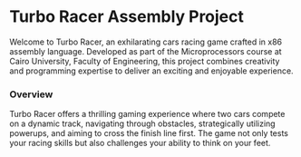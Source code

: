 # Turbo Racer Assembly Project

Welcome to Turbo Racer, an exhilarating cars racing game crafted in x86 assembly language. Developed as part of the Microprocessors course at Cairo University, Faculty of Engineering, this project combines creativity and programming expertise to deliver an exciting and enjoyable experience.


### Overview

Turbo Racer offers a thrilling gaming experience where two cars compete on a dynamic track, navigating through obstacles, strategically utilizing powerups, and aiming to cross the finish line first. The game not only tests your racing skills but also challenges your ability to think on your feet.